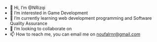- 👋 Hi, I’m @NRizqi
- 👀 I’m interested in Game Development
- 🌱 I’m currently learning web development programming and Software Quality Assurance
- 💞️ I’m looking to collaborate on
- 📫 How to reach me, you can email me on noufalrnr@gmail.com

<!---
NRizqi/NRizqi is a ✨ special ✨ repository because its `README.md` (this file) appears on your GitHub profile.
You can click the Preview link to take a look at your changes.
--->
